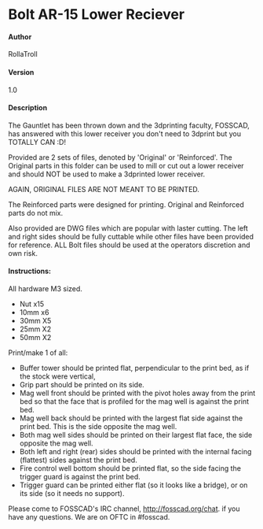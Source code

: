 # Bolt AR-15 Lower Reciever

#### Author 
RollaTroll

#### Version
1.0

#### Description 

The Gauntlet has been thrown down and the 3dprinting faculty, FOSSCAD, has answered with this lower receiver you don't need to 3dprint but you TOTALLY CAN :D!

Provided are 2 sets of files, denoted by 'Original' or 'Reinforced'. The Original parts in this folder can be used to mill or cut out a lower receiver and should NOT be used to make a 3dprinted lower receiver. 

AGAIN, ORIGINAL FILES ARE NOT MEANT TO BE PRINTED.

The Reinforced parts were designed for printing. Original and Reinforced parts do not mix.

Also provided are DWG files which are popular with laster cutting. The left and right sides should be fully cuttable while other files have been provided for reference. ALL Bolt files should be used at the operators discretion and own risk.  


#### Instructions:
All hardware M3 sized.
* Nut x15
* 10mm x6
* 30mm X5
* 25mm X2
* 50mm X2

Print/make 1 of all:

* Buffer tower should be printed flat, perpendicular to the print bed, as if the stock were vertical,
* Grip part should be printed on its side.
* Mag well front should be printed with the pivot holes away from the print bed so that the face that is profiled for the mag well is against the print bed.
* Mag well back should be printed with the largest flat side against the print bed. This is the side opposite the mag well.
* Both mag well sides should be printed on their largest flat face, the side opposite the mag well.
* Both left and right (rear) sides should be printed with the internal facing (flattest) sides against the print bed.
* Fire control well bottom should be printed flat, so the side facing the trigger guard is against the print bed.
* Trigger guard can be printed either flat (so it looks like a bridge), or on its side (so it needs no support).

Please come to FOSSCAD's IRC channel, http://fosscad.org/chat. if you have any questions.  We are on OFTC in #fosscad.
